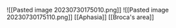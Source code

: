 ![[Pasted image 20230730175010.png]]
![[Pasted image 20230730175110.png]]
[[Aphasia]] 
[[Broca's area]] 

